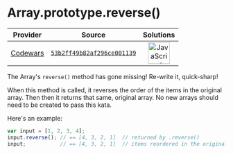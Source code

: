 [_metadata_:generated]: - "true"

# Array.prototype.reverse()

<!-- INFO TABLE BEGIN -->

| Provider                                        | Source                                                                               | Solutions                                                                                                                                                    |
| :---------------------------------------------: | :----------------------------------------------------------------------------------: | :----------------------------------------------------------------------------------------------------------------------------------------------------------: |
| [Codewars](../../../docs/providers/Codewars.md) | [`53b2ff49b82af296ce001139`](https://www.codewars.com/kata/53b2ff49b82af296ce001139) | [<img src="https://res.cloudinary.com/rascaltwo/image/upload/v1631924076/javascript_ehszr7.svg" alt="JavaScript" title="JavaScript" width="50" />](solve.js) |

<!-- INFO TABLE END -->

The Array's `reverse()` method has gone missing! Re-write it, quick-sharp!

When this method is called, it reverses the order of the items in the original array. Then then it returns that same, original array. No new arrays should need to be created to pass this kata.

Here's an example:

```javascript
var input = [1, 2, 3, 4];
input.reverse(); // == [4, 3, 2, 1]  // returned by .reverse()
input;           // == [4, 3, 2, 1]  // items reordered in the original array
```
